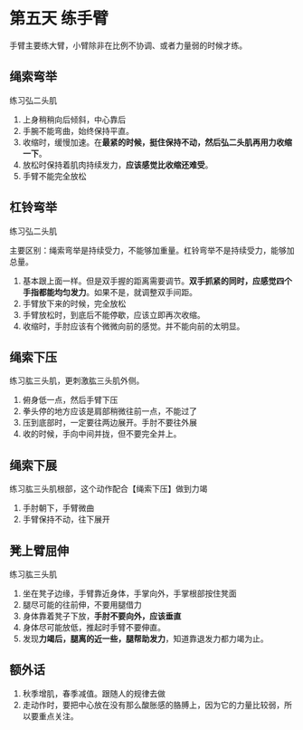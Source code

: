 # 第五天 练手臂

手臂主要练大臂，小臂除非在比例不协调、或者力量弱的时候才练。

## 绳索弯举

练习弘二头肌

1. 上身稍稍向后倾斜，中心靠后
2. 手腕不能弯曲，始终保持平直。
3. 收缩时，缓慢加速。在**最紧的时候，挺住保持不动，然后弘二头肌再用力收缩一下**。
4. 放松时保持着肌肉持续发力，**应该感觉比收缩还难受**。
5. 手臂不能完全放松

## 杠铃弯举

练习弘二头肌

主要区别：绳索弯举是持续受力，不能够加重量。杠铃弯举不是持续受力，能够加总量。

1. 基本跟上面一样。但是双手握的距离需要调节。**双手抓紧的同时，应感觉四个手指都能均匀发力**。如果不是，就调整双手间距。
2. 手臂放下来的时候，完全放松
3. 手臂放松时，到底后不能停歇，应该立即再次收缩。
4. 收缩时，手肘应该有个微微向前的感觉。并不能向前的太明显。

## 绳索下压

练习肱三头肌，更刺激肱三头肌外侧。

1. 俯身低一点，然后手臂下压
2. 拳头停的地方应该是肩部稍微往前一点，不能过了
3. 压到底部时，一定要往两边展开。手肘不要往外展
4. 收的时候，手向中间并拢，但不要完全并上。

## 绳索下展

练习肱三头肌根部，这个动作配合【绳索下压】做到力竭

1. 手肘朝下，手臂微曲
2. 手臂保持不动，往下展开

## 凳上臂屈伸

练习肱三头肌

1. 坐在凳子边缘，手臂靠近身体，手掌向外，手掌根部按住凳面
2. 腿尽可能的往前伸，不要用腿借力
3. 身体靠着凳子下放，**手肘不要向外，应该垂直**
4. 身体尽可能放低，推起时手臂不要伸直。
5. 发现**力竭后，腿离的近一些，腿帮助发力**，知道靠退发力都力竭为止。

## 额外话

1. 秋季增肌，春季减值。跟随人的规律去做
2. 走动作时，要把中心放在没有那么酸胀感的胳膊上，因为它的力量比较弱，所以要重点关注。



